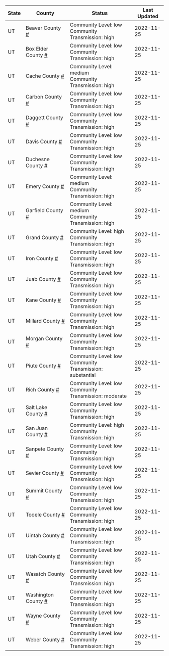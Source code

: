 State | County | Status | Last Updated
--- | --- | --- | --- 
UT | Beaver County <a href="#beaver_county">#</a> | <a name="beaver_county"></a>Community Level: low<br/>Community Transmission: high | 2022-11-25
UT | Box Elder County <a href="#box_elder_county">#</a> | <a name="box_elder_county"></a>Community Level: low<br/>Community Transmission: high | 2022-11-25
UT | Cache County <a href="#cache_county">#</a> | <a name="cache_county"></a>Community Level: medium<br/>Community Transmission: high | 2022-11-25
UT | Carbon County <a href="#carbon_county">#</a> | <a name="carbon_county"></a>Community Level: low<br/>Community Transmission: high | 2022-11-25
UT | Daggett County <a href="#daggett_county">#</a> | <a name="daggett_county"></a>Community Level: low<br/>Community Transmission: high | 2022-11-25
UT | Davis County <a href="#davis_county">#</a> | <a name="davis_county"></a>Community Level: low<br/>Community Transmission: high | 2022-11-25
UT | Duchesne County <a href="#duchesne_county">#</a> | <a name="duchesne_county"></a>Community Level: low<br/>Community Transmission: high | 2022-11-25
UT | Emery County <a href="#emery_county">#</a> | <a name="emery_county"></a>Community Level: medium<br/>Community Transmission: high | 2022-11-25
UT | Garfield County <a href="#garfield_county">#</a> | <a name="garfield_county"></a>Community Level: medium<br/>Community Transmission: high | 2022-11-25
UT | Grand County <a href="#grand_county">#</a> | <a name="grand_county"></a>Community Level: high<br/>Community Transmission: high | 2022-11-25
UT | Iron County <a href="#iron_county">#</a> | <a name="iron_county"></a>Community Level: low<br/>Community Transmission: high | 2022-11-25
UT | Juab County <a href="#juab_county">#</a> | <a name="juab_county"></a>Community Level: low<br/>Community Transmission: high | 2022-11-25
UT | Kane County <a href="#kane_county">#</a> | <a name="kane_county"></a>Community Level: low<br/>Community Transmission: high | 2022-11-25
UT | Millard County <a href="#millard_county">#</a> | <a name="millard_county"></a>Community Level: low<br/>Community Transmission: high | 2022-11-25
UT | Morgan County <a href="#morgan_county">#</a> | <a name="morgan_county"></a>Community Level: low<br/>Community Transmission: high | 2022-11-25
UT | Piute County <a href="#piute_county">#</a> | <a name="piute_county"></a>Community Level: low<br/>Community Transmission: substantial | 2022-11-25
UT | Rich County <a href="#rich_county">#</a> | <a name="rich_county"></a>Community Level: low<br/>Community Transmission: moderate | 2022-11-25
UT | Salt Lake County <a href="#salt_lake_county">#</a> | <a name="salt_lake_county"></a>Community Level: low<br/>Community Transmission: high | 2022-11-25
UT | San Juan County <a href="#san_juan_county">#</a> | <a name="san_juan_county"></a>Community Level: high<br/>Community Transmission: high | 2022-11-25
UT | Sanpete County <a href="#sanpete_county">#</a> | <a name="sanpete_county"></a>Community Level: low<br/>Community Transmission: high | 2022-11-25
UT | Sevier County <a href="#sevier_county">#</a> | <a name="sevier_county"></a>Community Level: low<br/>Community Transmission: high | 2022-11-25
UT | Summit County <a href="#summit_county">#</a> | <a name="summit_county"></a>Community Level: low<br/>Community Transmission: high | 2022-11-25
UT | Tooele County <a href="#tooele_county">#</a> | <a name="tooele_county"></a>Community Level: low<br/>Community Transmission: high | 2022-11-25
UT | Uintah County <a href="#uintah_county">#</a> | <a name="uintah_county"></a>Community Level: low<br/>Community Transmission: high | 2022-11-25
UT | Utah County <a href="#utah_county">#</a> | <a name="utah_county"></a>Community Level: low<br/>Community Transmission: high | 2022-11-25
UT | Wasatch County <a href="#wasatch_county">#</a> | <a name="wasatch_county"></a>Community Level: low<br/>Community Transmission: high | 2022-11-25
UT | Washington County <a href="#washington_county">#</a> | <a name="washington_county"></a>Community Level: low<br/>Community Transmission: high | 2022-11-25
UT | Wayne County <a href="#wayne_county">#</a> | <a name="wayne_county"></a>Community Level: low<br/>Community Transmission: high | 2022-11-25
UT | Weber County <a href="#weber_county">#</a> | <a name="weber_county"></a>Community Level: low<br/>Community Transmission: high | 2022-11-25
